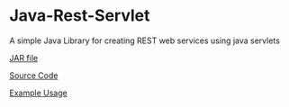 # Java-Rest-Servlet
A simple Java Library for creating REST web services using java servlets

[JAR file](./RESTServlet/dist)

[Source Code](./RESTServlet/src)

[Example Usage](./RESTServletExample/src)

